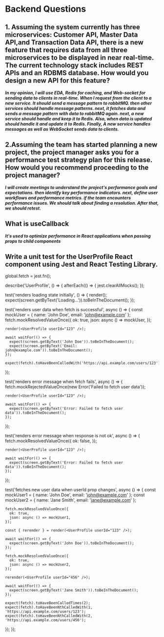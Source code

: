 # Backend Questions

## 1. Assuming the system currently has three microservices: Customer API, Master Data API,and Transaction Data API, there is a new feature that requires data from all three microservices to be displayed in near real-time. The current technology stack includes REST APIs and an RDBMS database. How would you design a new API for this feature?

##### In my opinion, I will use EDA, Redis for caching, and Web-socket for sending data to clients in real-time. When I request from the client to a new service. It should send a message pattern to rabbitMQ. then other services should handle message patterns. next, it fetches data and sends a message pattern with data to rabbitMQ again. next, a new service should handle and keep it to Redis. Also, when data is updated should handle it and update it to Redis. Finally, A new service handles messages as well as WebSocket sends data to clients.

## 2.Assuming the team has started planning a new project, the project manager asks you for a performance test strategy plan for this release. How would you recommend proceeding to the project manager?

##### I will create meetings to understand the project's performance goals and expectations. then identify key performance indicators. next, define user workflows and performance metrics. if the team encounters performance issues. We should talk about finding a resolution. After that, we should retest.

## What is useCallback

##### It's used to optimize performance in React applications when passing props to child components

## Write a unit test for the UserProfile React component using Jest and React Testing Library.

global.fetch = jest.fn();

describe('UserProfile', () => {
afterEach(() => {
jest.clearAllMocks();
});

test('renders loading state initially', () => {
render(<UserProfile userId="123" />);
expect(screen.getByText('Loading...')).toBeInTheDocument();
});

test('renders user data when fetch is successful', async () => {
const mockUser = { name: 'John Doe', email: 'john@example.com' };
fetch.mockResolvedValueOnce({
ok: true,
json: async () => mockUser,
});

    render(<UserProfile userId="123" />);

    await waitFor(() => {
      expect(screen.getByText('John Doe')).toBeInTheDocument();
      expect(screen.getByText('Email: john@example.com')).toBeInTheDocument();
    });

    expect(fetch).toHaveBeenCalledWith('https://api.example.com/users/123');

});

test('renders error message when fetch fails', async () => {
fetch.mockRejectedValueOnce(new Error('Failed to fetch user data'));

    render(<UserProfile userId="123" />);

    await waitFor(() => {
      expect(screen.getByText('Error: Failed to fetch user data')).toBeInTheDocument();
    });

});

test('renders error message when response is not ok', async () => {
fetch.mockResolvedValueOnce({
ok: false,
});

    render(<UserProfile userId="123" />);

    await waitFor(() => {
      expect(screen.getByText('Error: Failed to fetch user data')).toBeInTheDocument();
    });

});

test('fetches new user data when userId prop changes', async () => {
const mockUser1 = { name: 'John Doe', email: 'john@example.com' };
const mockUser2 = { name: 'Jane Smith', email: 'jane@example.com' };

    fetch.mockResolvedValueOnce({
      ok: true,
      json: async () => mockUser1,
    });

    const { rerender } = render(<UserProfile userId="123" />);

    await waitFor(() => {
      expect(screen.getByText('John Doe')).toBeInTheDocument();
    });

    fetch.mockResolvedValueOnce({
      ok: true,
      json: async () => mockUser2,
    });

    rerender(<UserProfile userId="456" />);

    await waitFor(() => {
      expect(screen.getByText('Jane Smith')).toBeInTheDocument();
    });

    expect(fetch).toHaveBeenCalledTimes(2);
    expect(fetch).toHaveBeenNthCalledWith(1, 'https://api.example.com/users/123');
    expect(fetch).toHaveBeenNthCalledWith(2, 'https://api.example.com/users/456');

});
});
